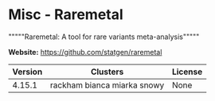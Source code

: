 # Misc - Raremetal

"""""Raremetal: A tool for rare variants meta-analysis"""""



**Website:** <https://github.com/statgen/raremetal>

| Version | Clusters | License |
| ------- | -------- | ------- |
| 4.15.1 | rackham bianca miarka snowy | None |
